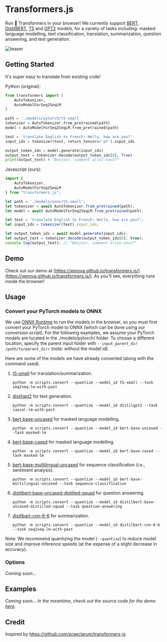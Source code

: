 # Transformers.js

Run 🤗 Transformers in your browser! We currently support [BERT](https://huggingface.co/docs/transformers/model_doc/bert), [DistilBERT](https://huggingface.co/docs/transformers/model_doc/distilbert), [T5](https://huggingface.co/docs/transformers/model_doc/t5) and [GPT2](https://huggingface.co/docs/transformers/model_doc/gpt2) models, for a variety of tasks including: masked language modelling, text classification, translation, summarization, question answering, and text generation.

![teaser](https://user-images.githubusercontent.com/26504141/221056008-e906614e-e6f0-4e10-b0a8-7d5c99e955b4.gif)



## Getting Started

It's super easy to translate from existing code!


Python (original):
```python
from transformers import (
    AutoTokenizer,
    AutoModelForSeq2SeqLM
)

path = './models/pytorch/t5-small'
tokenizer = AutoTokenizer.from_pretrained(path)
model = AutoModelForSeq2SeqLM.from_pretrained(path)

text = 'translate English to French: Hello, how are you?'
input_ids = tokenizer(text, return_tensors='pt').input_ids

output_token_ids = model.generate(input_ids)
output_text = tokenizer.decode(output_token_ids[0], True)
print(output_text) # "Bonjour, comment allez-vous?"
```

Javascript (ours):
```javascript
import {
    AutoTokenizer,
    AutoModelForSeq2SeqLM
} from "transformers.js";

let path = './models/onnx/t5-small';
let tokenizer = await AutoTokenizer.from_pretrained(path);
let model = await AutoModelForSeq2SeqLM.from_pretrained(path);

let text = 'translate English to French: Hello, how are you?';
let input_ids = tokenizer(text).input_ids;

let output_token_ids = await model.generate(input_ids);
let output_text = tokenizer.decode(output_token_ids[0], true);
console.log(output_text); // "Bonjour, comment allez-vous?"
```



## Demo
Check out our demo at [https://xenova.github.io/transformers.js/](https://xenova.github.io/transformers.js/). As you'll see, everything runs inside the browser!

## Usage

### Convert your PyTorch models to ONNX
We use [ONNX Runtime](https://onnxruntime.ai/) to run the models in the browser, so you must first convert your PyTorch model to ONNX (which can be done using our conversion script). For the following examples, we assume your PyTorch models are located in the ./models/pytorch/ folder. To choose a different location, specify the parent input folder with `--input_parent_dir /path/to/parent_dir/` (note: without the model id).

Here are some of the models we have already converted (along with the command used).
1. [t5-small](https://huggingface.co/Xenova/t5-small_onnx-quantized) for translation/summarization.
    ```
    python -m scripts.convert --quantize --model_id t5-small --task seq2seq-lm-with-past
    ```

2. [distilgpt2](https://huggingface.co/Xenova/distilgpt2_onnx-quantized) for text generation.
    ```
    python -m scripts.convert --quantize --model_id distilgpt2 --task causal-lm-with-past
    ```

3. [bert-base-uncased](https://huggingface.co/Xenova/bert-base-uncased_onnx-quantized) for masked language modelling.
    ```
    python -m scripts.convert --quantize --model_id bert-base-uncased --task masked-lm
    ```

4. [bert-base-cased](https://huggingface.co/Xenova/bert-base-cased_onnx-quantized) for masked language modelling.
    ```
    python -m scripts.convert --quantize --model_id bert-base-cased --task masked-lm
    ```

5. [bert-base-multilingual-uncased](https://huggingface.co/Xenova/bert-base-multilingual-uncased-sentiment_onnx-quantized) for sequence classification (i.e., sentiment analysis).
    ```
    python -m scripts.convert --quantize --model_id bert-base-multilingual-uncased --task sequence-classification
    ```

6. [distilbert-base-uncased-distilled-squad](https://huggingface.co/Xenova/distilbert-base-uncased-distilled-squad_onnx-quantized) for question answering.
    ```
    python -m scripts.convert --quantize --model_id distilbert-base-uncased-distilled-squad --task question-answering
    ```

6. [distilbart-cnn-6-6](https://huggingface.co/Xenova/distilbart-cnn-6-6_onnx-quantized) for summarization.
    ```
    python -m scripts.convert --quantize --model_id distilbart-cnn-6-6 --task seq2seq-lm-with-past
    ```


Note: We recommend quantizing the model (`--quantize`) to reduce model size and improve inference speeds (at the expense of a slight decrease in accuracy).


### Options
*Coming soon...*


## Examples
*Coming soon... In the meantime, check out the source code for the demo [here](https://github.com/xenova/transformers.js/blob/main/assets/js/worker.js).*

## Credit
Inspired by https://github.com/praeclarum/transformers-js


